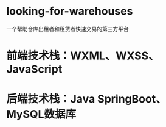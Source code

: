 # looking-for-warehouses
一个帮助仓库出租者和租赁者快速交易的第三方平台
# 前端技术栈：WXML、WXSS、JavaScript
# 后端技术栈：Java SpringBoot、MySQL数据库
